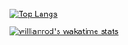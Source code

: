 [![Top Langs](https://github-readme-stats.vercel.app/api/top-langs/?username=liamwestnz)](https://github.com/anuraghazra/github-readme-stats)

[![willianrod's wakatime stats](https://github-readme-stats.vercel.app/api/wakatime?username=liamwestnz)](https://github.com/anuraghazra/github-readme-stats)
